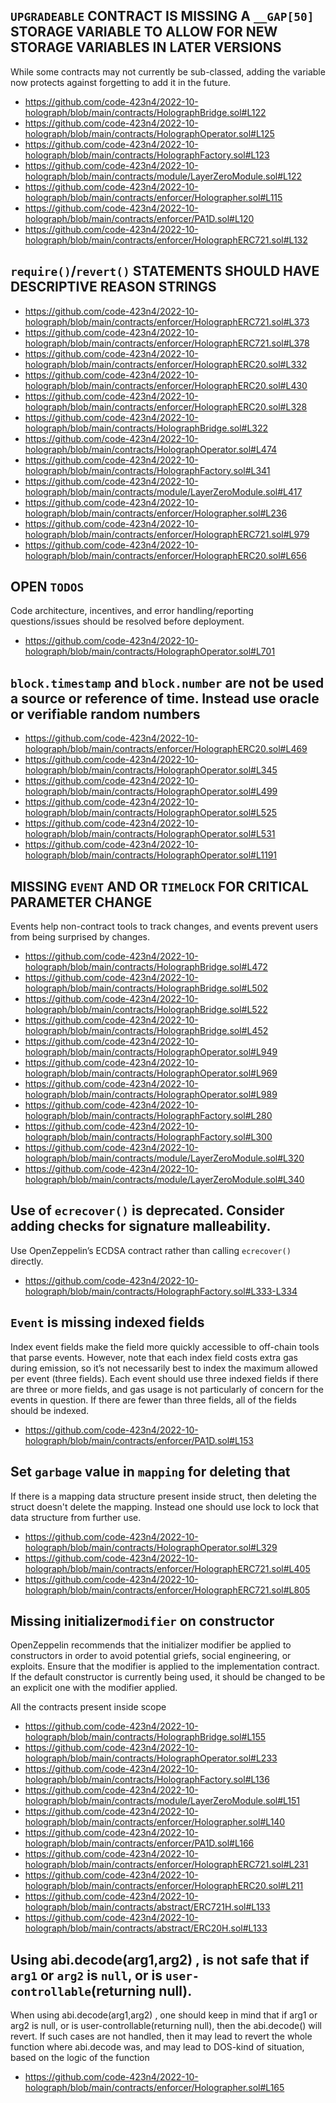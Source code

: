 ##  `UPGRADEABLE` CONTRACT IS MISSING A `__GAP[50]` STORAGE VARIABLE TO ALLOW FOR NEW STORAGE VARIABLES IN LATER VERSIONS

While some contracts may not currently be sub-classed, adding the variable now protects against forgetting to add it in the future.

* https://github.com/code-423n4/2022-10-holograph/blob/main/contracts/HolographBridge.sol#L122
* https://github.com/code-423n4/2022-10-holograph/blob/main/contracts/HolographOperator.sol#L125
* https://github.com/code-423n4/2022-10-holograph/blob/main/contracts/HolographFactory.sol#L123
* https://github.com/code-423n4/2022-10-holograph/blob/main/contracts/module/LayerZeroModule.sol#L122
* https://github.com/code-423n4/2022-10-holograph/blob/main/contracts/enforcer/Holographer.sol#L115
* https://github.com/code-423n4/2022-10-holograph/blob/main/contracts/enforcer/PA1D.sol#L120
* https://github.com/code-423n4/2022-10-holograph/blob/main/contracts/enforcer/HolographERC721.sol#L132

## `require()`/`revert()` STATEMENTS SHOULD HAVE DESCRIPTIVE REASON STRINGS

* https://github.com/code-423n4/2022-10-holograph/blob/main/contracts/enforcer/HolographERC721.sol#L373
* https://github.com/code-423n4/2022-10-holograph/blob/main/contracts/enforcer/HolographERC721.sol#L378
* https://github.com/code-423n4/2022-10-holograph/blob/main/contracts/enforcer/HolographERC20.sol#L332
* https://github.com/code-423n4/2022-10-holograph/blob/main/contracts/enforcer/HolographERC20.sol#L430
* https://github.com/code-423n4/2022-10-holograph/blob/main/contracts/enforcer/HolographERC20.sol#L328
* https://github.com/code-423n4/2022-10-holograph/blob/main/contracts/HolographBridge.sol#L322
* https://github.com/code-423n4/2022-10-holograph/blob/main/contracts/HolographOperator.sol#L474
* https://github.com/code-423n4/2022-10-holograph/blob/main/contracts/HolographFactory.sol#L341
* https://github.com/code-423n4/2022-10-holograph/blob/main/contracts/module/LayerZeroModule.sol#L417
* https://github.com/code-423n4/2022-10-holograph/blob/main/contracts/enforcer/Holographer.sol#L236
* https://github.com/code-423n4/2022-10-holograph/blob/main/contracts/enforcer/HolographERC721.sol#L979
* https://github.com/code-423n4/2022-10-holograph/blob/main/contracts/enforcer/HolographERC20.sol#L656

## OPEN `TODOS`

Code architecture, incentives, and error handling/reporting questions/issues should be resolved before deployment.

* https://github.com/code-423n4/2022-10-holograph/blob/main/contracts/HolographOperator.sol#L701

## `block.timestamp` and `block.number` are not be used a source or reference of time. Instead use oracle or verifiable random numbers

* https://github.com/code-423n4/2022-10-holograph/blob/main/contracts/enforcer/HolographERC20.sol#L469
* https://github.com/code-423n4/2022-10-holograph/blob/main/contracts/HolographOperator.sol#L345
* https://github.com/code-423n4/2022-10-holograph/blob/main/contracts/HolographOperator.sol#L499
* https://github.com/code-423n4/2022-10-holograph/blob/main/contracts/HolographOperator.sol#L525
* https://github.com/code-423n4/2022-10-holograph/blob/main/contracts/HolographOperator.sol#L531
* https://github.com/code-423n4/2022-10-holograph/blob/main/contracts/HolographOperator.sol#L1191

## MISSING `EVENT` AND OR `TIMELOCK` FOR CRITICAL PARAMETER CHANGE

Events help non-contract tools to track changes, and events prevent users from being surprised by changes.

* https://github.com/code-423n4/2022-10-holograph/blob/main/contracts/HolographBridge.sol#L472
* https://github.com/code-423n4/2022-10-holograph/blob/main/contracts/HolographBridge.sol#L502
* https://github.com/code-423n4/2022-10-holograph/blob/main/contracts/HolographBridge.sol#L522
* https://github.com/code-423n4/2022-10-holograph/blob/main/contracts/HolographBridge.sol#L452
* https://github.com/code-423n4/2022-10-holograph/blob/main/contracts/HolographOperator.sol#L949
* https://github.com/code-423n4/2022-10-holograph/blob/main/contracts/HolographOperator.sol#L969
* https://github.com/code-423n4/2022-10-holograph/blob/main/contracts/HolographOperator.sol#L989
* https://github.com/code-423n4/2022-10-holograph/blob/main/contracts/HolographFactory.sol#L280
* https://github.com/code-423n4/2022-10-holograph/blob/main/contracts/HolographFactory.sol#L300
* https://github.com/code-423n4/2022-10-holograph/blob/main/contracts/module/LayerZeroModule.sol#L320
* https://github.com/code-423n4/2022-10-holograph/blob/main/contracts/module/LayerZeroModule.sol#L340


## Use of `ecrecover()` is deprecated. Consider adding checks for signature malleability.

Use OpenZeppelin’s ECDSA contract rather than calling `ecrecover()` directly.

* https://github.com/code-423n4/2022-10-holograph/blob/main/contracts/HolographFactory.sol#L333-L334

## `Event` is missing indexed fields

Index event fields make the field more quickly accessible to off-chain tools that parse events. However, note that each index field costs extra gas during emission, so it’s not necessarily best to index the maximum allowed per event (three fields). Each event should use three indexed fields if there are three or more fields, and gas usage is not particularly of concern for the events in question. If there are fewer than three fields, all of the fields should be indexed.

* https://github.com/code-423n4/2022-10-holograph/blob/main/contracts/enforcer/PA1D.sol#L153

## Set `garbage` value in `mapping` for deleting that

If there is a mapping data structure present inside struct, then deleting the struct doesn't delete the mapping. Instead one should use lock to lock that data structure from further use.

* https://github.com/code-423n4/2022-10-holograph/blob/main/contracts/HolographOperator.sol#L329
* https://github.com/code-423n4/2022-10-holograph/blob/main/contracts/enforcer/HolographERC721.sol#L405
* https://github.com/code-423n4/2022-10-holograph/blob/main/contracts/enforcer/HolographERC721.sol#L805

## Missing initializer`modifier` on constructor

OpenZeppelin recommends that the initializer modifier be applied to constructors in order to avoid potential griefs, social engineering, or exploits. Ensure that the modifier is applied to the implementation contract. If the default constructor is currently being used, it should be changed to be an explicit one with the modifier applied.

All the contracts present inside scope

* https://github.com/code-423n4/2022-10-holograph/blob/main/contracts/HolographBridge.sol#L155
* https://github.com/code-423n4/2022-10-holograph/blob/main/contracts/HolographOperator.sol#L233
* https://github.com/code-423n4/2022-10-holograph/blob/main/contracts/HolographFactory.sol#L136
* https://github.com/code-423n4/2022-10-holograph/blob/main/contracts/module/LayerZeroModule.sol#L151
* https://github.com/code-423n4/2022-10-holograph/blob/main/contracts/enforcer/Holographer.sol#L140
* https://github.com/code-423n4/2022-10-holograph/blob/main/contracts/enforcer/PA1D.sol#L166
* https://github.com/code-423n4/2022-10-holograph/blob/main/contracts/enforcer/HolographERC721.sol#L231
* https://github.com/code-423n4/2022-10-holograph/blob/main/contracts/enforcer/HolographERC20.sol#L211
* https://github.com/code-423n4/2022-10-holograph/blob/main/contracts/abstract/ERC721H.sol#L133
* https://github.com/code-423n4/2022-10-holograph/blob/main/contracts/abstract/ERC20H.sol#L133

## Using abi.decode(arg1,arg2) , is not safe that if `arg1` or `arg2` is `null`, or is `user-controllable`(returning null).

When using abi.decode(arg1,arg2) , one should keep in mind that if arg1 or arg2 is null, or is user-controllable(returning null), then the abi.decode() will revert. If such cases are not handled, then it may lead to revert the whole function where abi.decode was, and may lead to DOS-kind of situation, based on the logic of the function

* https://github.com/code-423n4/2022-10-holograph/blob/main/contracts/enforcer/Holographer.sol#L165
